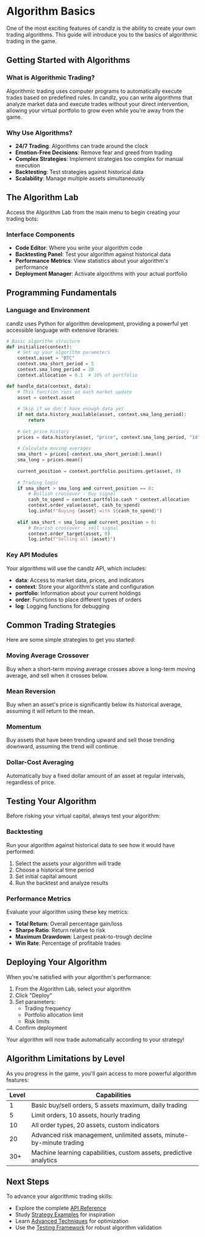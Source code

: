 # Algorithm Basics

One of the most exciting features of candlz is the ability to create your own trading algorithms. This guide will introduce you to the basics of algorithmic trading in the game.

## Getting Started with Algorithms

### What is Algorithmic Trading?

Algorithmic trading uses computer programs to automatically execute trades based on predefined rules. In candlz, you can write algorithms that analyze market data and execute trades without your direct intervention, allowing your virtual portfolio to grow even while you're away from the game.

### Why Use Algorithms?

- **24/7 Trading**: Algorithms can trade around the clock
- **Emotion-Free Decisions**: Remove fear and greed from trading
- **Complex Strategies**: Implement strategies too complex for manual execution
- **Backtesting**: Test strategies against historical data
- **Scalability**: Manage multiple assets simultaneously

## The Algorithm Lab

Access the Algorithm Lab from the main menu to begin creating your trading bots:

### Interface Components

- **Code Editor**: Where you write your algorithm code
- **Backtesting Panel**: Test your algorithm against historical data
- **Performance Metrics**: View statistics about your algorithm's performance
- **Deployment Manager**: Activate algorithms with your actual portfolio

## Programming Fundamentals

### Language and Environment

candlz uses Python for algorithm development, providing a powerful yet accessible language with extensive libraries:

```python
# Basic algorithm structure
def initialize(context):
    # Set up your algorithm parameters
    context.asset = "BTC"
    context.sma_short_period = 5
    context.sma_long_period = 20
    context.allocation = 0.1  # 10% of portfolio

def handle_data(context, data):
    # This function runs on each market update
    asset = context.asset
    
    # Skip if we don't have enough data yet
    if not data.history_available(asset, context.sma_long_period):
        return
    
    # Get price history
    prices = data.history(asset, "price", context.sma_long_period, "1d")
    
    # Calculate moving averages
    sma_short = prices[-context.sma_short_period:].mean()
    sma_long = prices.mean()
    
    current_position = context.portfolio.positions.get(asset, 0)
    
    # Trading logic
    if sma_short > sma_long and current_position == 0:
        # Bullish crossover - buy signal
        cash_to_spend = context.portfolio.cash * context.allocation
        context.order_value(asset, cash_to_spend)
        log.info(f"Buying {asset} with ${cash_to_spend}")
    
    elif sma_short < sma_long and current_position > 0:
        # Bearish crossover - sell signal
        context.order_target(asset, 0)
        log.info(f"Selling all {asset}")
```

### Key API Modules

Your algorithms will use the candlz API, which includes:

- **data**: Access to market data, prices, and indicators
- **context**: Store your algorithm's state and configuration
- **portfolio**: Information about your current holdings
- **order**: Functions to place different types of orders
- **log**: Logging functions for debugging

## Common Trading Strategies

Here are some simple strategies to get you started:

### Moving Average Crossover

Buy when a short-term moving average crosses above a long-term moving average, and sell when it crosses below.

### Mean Reversion

Buy when an asset's price is significantly below its historical average, assuming it will return to the mean.

### Momentum

Buy assets that have been trending upward and sell those trending downward, assuming the trend will continue.

### Dollar-Cost Averaging

Automatically buy a fixed dollar amount of an asset at regular intervals, regardless of price.

## Testing Your Algorithm

Before risking your virtual capital, always test your algorithm:

### Backtesting

Run your algorithm against historical data to see how it would have performed:

1. Select the assets your algorithm will trade
2. Choose a historical time period
3. Set initial capital amount
4. Run the backtest and analyze results

### Performance Metrics

Evaluate your algorithm using these key metrics:

- **Total Return**: Overall percentage gain/loss
- **Sharpe Ratio**: Return relative to risk
- **Maximum Drawdown**: Largest peak-to-trough decline
- **Win Rate**: Percentage of profitable trades

## Deploying Your Algorithm

When you're satisfied with your algorithm's performance:

1. From the Algorithm Lab, select your algorithm
2. Click "Deploy"
3. Set parameters:
   - Trading frequency
   - Portfolio allocation limit
   - Risk limits
4. Confirm deployment

Your algorithm will now trade automatically according to your strategy!

## Algorithm Limitations by Level

As you progress in the game, you'll gain access to more powerful algorithm features:

| Level | Capabilities |
|-------|--------------|
| 1     | Basic buy/sell orders, 5 assets maximum, daily trading |
| 5     | Limit orders, 10 assets, hourly trading |
| 10    | All order types, 20 assets, custom indicators |
| 20    | Advanced risk management, unlimited assets, minute-by-minute trading |
| 30+   | Machine learning capabilities, custom assets, predictive analytics |

## Next Steps

To advance your algorithmic trading skills:

- Explore the complete [API Reference](api-reference.md)
- Study [Strategy Examples](strategy-examples.md) for inspiration
- Learn [Advanced Techniques](advanced-techniques.md) for optimization
- Use the [Testing Framework](testing-framework.md) for robust algorithm validation
